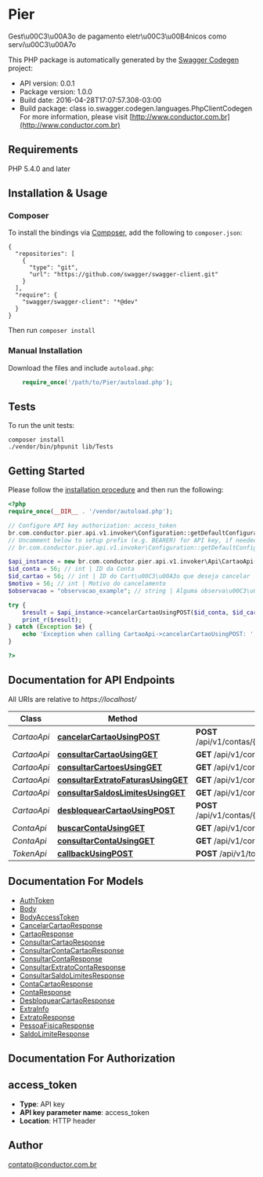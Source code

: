 # Pier
Gest\u00C3\u00A3o de pagamento eletr\u00C3\u00B4nicos como servi\u00C3\u00A7o

This PHP package is automatically generated by the [Swagger Codegen](https://github.com/swagger-api/swagger-codegen) project:

- API version: 0.0.1
- Package version: 1.0.0
- Build date: 2016-04-28T17:07:57.308-03:00
- Build package: class io.swagger.codegen.languages.PhpClientCodegen
For more information, please visit [http://www.conductor.com.br](http://www.conductor.com.br)

## Requirements

PHP 5.4.0 and later

## Installation & Usage
### Composer

To install the bindings via [Composer](http://getcomposer.org/), add the following to `composer.json`:

```
{
  "repositories": [
    {
      "type": "git",
      "url": "https://github.com/swagger/swagger-client.git"
    }
  ],
  "require": {
    "swagger/swagger-client": "*@dev"
  }
}
```

Then run `composer install`

### Manual Installation

Download the files and include `autoload.php`:

```php
    require_once('/path/to/Pier/autoload.php');
```

## Tests 

To run the unit tests:

```
composer install
./vendor/bin/phpunit lib/Tests
```

## Getting Started

Please follow the [installation procedure](#installation--usage) and then run the following:

```php
<?php
require_once(__DIR__ . '/vendor/autoload.php');

// Configure API key authorization: access_token
br.com.conductor.pier.api.v1.invoker\Configuration::getDefaultConfiguration()->setApiKey('access_token', 'YOUR_API_KEY');
// Uncomment below to setup prefix (e.g. BEARER) for API key, if needed
// br.com.conductor.pier.api.v1.invoker\Configuration::getDefaultConfiguration()->setApiKeyPrefix('access_token', 'BEARER');

$api_instance = new br.com.conductor.pier.api.v1.invoker\Api\CartaoApi();
$id_conta = 56; // int | ID da Conta
$id_cartao = 56; // int | ID do Cart\u00C3\u00A3o que deseja cancelar
$motivo = 56; // int | Motivo do cancelamento
$observacao = "observacao_example"; // string | Alguma observa\u00C3\u00A7\u00C3\u00A3o para o cancelamento

try {
    $result = $api_instance->cancelarCartaoUsingPOST($id_conta, $id_cartao, $motivo, $observacao);
    print_r($result);
} catch (Exception $e) {
    echo 'Exception when calling CartaoApi->cancelarCartaoUsingPOST: ', $e->getMessage(), "\n";
}

?>
```

## Documentation for API Endpoints

All URIs are relative to *https://localhost/*

Class | Method | HTTP request | Description
------------ | ------------- | ------------- | -------------
*CartaoApi* | [**cancelarCartaoUsingPOST**](docs/CartaoApi.md#cancelarcartaousingpost) | **POST** /api/v1/contas/{idConta}/cartoes/{idCartao}/cancelar | /contas/{idConta}/cartoes/{idCartao}/cancelar
*CartaoApi* | [**consultarCartaoUsingGET**](docs/CartaoApi.md#consultarcartaousingget) | **GET** /api/v1/contas/{idConta}/cartoes/{idCartao} | /contas/{idConta}/cartoes/{idCartao}
*CartaoApi* | [**consultarCartoesUsingGET**](docs/CartaoApi.md#consultarcartoesusingget) | **GET** /api/v1/contas/{idConta}/cartoes | /contas/{idConta}/cartoes
*CartaoApi* | [**consultarExtratoFaturasUsingGET**](docs/CartaoApi.md#consultarextratofaturasusingget) | **GET** /api/v1/contas/{idConta}/cartoes/{idCartao}/faturas | /contas/{idConta}/cartoes/{idCartao}/faturas
*CartaoApi* | [**consultarSaldosLimitesUsingGET**](docs/CartaoApi.md#consultarsaldoslimitesusingget) | **GET** /api/v1/contas/{idConta}/cartoes/{idCartao}/limites | /contas/{idConta}/cartoes/{idCartao}/limites
*CartaoApi* | [**desbloquearCartaoUsingPOST**](docs/CartaoApi.md#desbloquearcartaousingpost) | **POST** /api/v1/contas/{idConta}/cartoes/{idCartao}/desbloquear | /contas/{idConta}/cartoes/{idCartao}/desbloquear
*ContaApi* | [**buscarContaUsingGET**](docs/ContaApi.md#buscarcontausingget) | **GET** /api/v1/contas/buscar | /contas/buscar
*ContaApi* | [**consultarContaUsingGET**](docs/ContaApi.md#consultarcontausingget) | **GET** /api/v1/contas/{idConta} | /contas/{idConta}
*TokenApi* | [**callbackUsingPOST**](docs/TokenApi.md#callbackusingpost) | **POST** /api/v1/tokens/callback | /tokens/callback


## Documentation For Models

 - [AuthToken](docs/AuthToken.md)
 - [Body](docs/Body.md)
 - [BodyAccessToken](docs/BodyAccessToken.md)
 - [CancelarCartaoResponse](docs/CancelarCartaoResponse.md)
 - [CartaoResponse](docs/CartaoResponse.md)
 - [ConsultarCartaoResponse](docs/ConsultarCartaoResponse.md)
 - [ConsultarContaCartaoResponse](docs/ConsultarContaCartaoResponse.md)
 - [ConsultarContaResponse](docs/ConsultarContaResponse.md)
 - [ConsultarExtratoContaResponse](docs/ConsultarExtratoContaResponse.md)
 - [ConsultarSaldoLimitesResponse](docs/ConsultarSaldoLimitesResponse.md)
 - [ContaCartaoResponse](docs/ContaCartaoResponse.md)
 - [ContaResponse](docs/ContaResponse.md)
 - [DesbloquearCartaoResponse](docs/DesbloquearCartaoResponse.md)
 - [ExtraInfo](docs/ExtraInfo.md)
 - [ExtratoResponse](docs/ExtratoResponse.md)
 - [PessoaFisicaResponse](docs/PessoaFisicaResponse.md)
 - [SaldoLimiteResponse](docs/SaldoLimiteResponse.md)


## Documentation For Authorization


## access_token

- **Type**: API key 
- **API key parameter name**: access_token
- **Location**: HTTP header


## Author

contato@conductor.com.br


